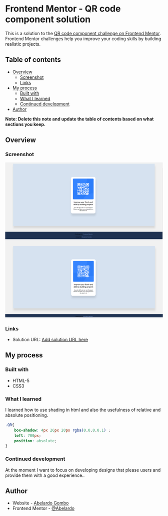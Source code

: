 # Frontend Mentor - QR code component solution

This is a solution to the [QR code component challenge on Frontend Mentor](https://www.frontendmentor.io/challenges/qr-code-component-iux_sIO_H). Frontend Mentor challenges help you improve your coding skills by building realistic projects. 

## Table of contents

- [Overview](#overview)
  - [Screenshot](#screenshot)
  - [Links](#links)
- [My process](#my-process)
  - [Built with](#built-with)
  - [What I learned](#what-i-learned)
  - [Continued development](#continued-development)
- [Author](#author)

**Note: Delete this note and update the table of contents based on what sections you keep.**

## Overview

### Screenshot

![first screenshot](QR1.png)
![second screenshot](QR2.png)


### Links

- Solution URL: [Add solution URL here](https://https://abelardo0.github.io/CV/)

## My process

### Built with

- HTML-5
- CSS3

### What I learned

I learned how to use shading in html and also the usefulness of relative and absolute positioning.

```css
.QR{
    box-shadow: 4px 26px 20px rgba(0,0,0,0.1) ;
    left: 700px;
    position: absolute;   
}
```

### Continued development

At the moment I want to focus on developing designs that please users and provide them with a good experience..

## Author

- Website - [Abelardo Gombo](https://abelardo0.github.io/CV/)
- Frontend Mentor - [@Abelardo](https://www.frontendmentor.io/profile/Abelardo)




